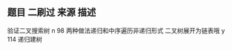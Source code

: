 ## 题目                        二刷过              来源            描述

验证二叉搜索树                    n                  98            两种做法递归和中序遍历非递归形式
二叉树展开为链表哦                y                   114          递归建树
